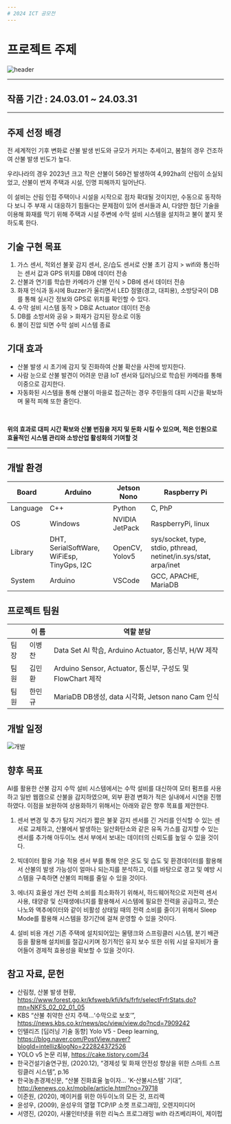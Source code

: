 ```yaml
---
# 2024 ICT 공모전
---
```

# 프로젝트 주제

![header](https://capsule-render.vercel.app/api?type=venom&color=0:FC4100,100:b678c4&height=200&section=header&text=AI를_활용한_산불_감지_수막_설비_시스템&fontSize=40)

---
## 작품 기간 : 24.03.01 ~ 24.03.31
---
## 주제 선정 배경
전 세계적인 기후 변화로 산불 발생 빈도와 규모가 커지는 추세이고, 봄철의 경우 건조하여 산불 발생 빈도가 높다.
<br>

우리나라의 경우 2023년 크고 작은 산불이 569건 발생하여 4,992ha의 산림이 소실되었고, 산불이 번져 주택과 시설, 인명 피해까지 일어난다.
<br>

이 설비는 산림 인접 주택이나 시설을 시작으로 점차 확대될 것이지만, 수동으로 동작하다 보니 주 부재 시 대응하기 힘들다는 문제점이 있어 센서들과 AI, 다양한 첨단 기술을 이용해 화재를 막기 위해 주택과 시설 주변에 수막 설비 시스템을 설치하고 불이 붙지 못하도록 한다.

## 기술 구현 목표
1. 가스 센서, 적외선 불꽃 감지 센서, 온/습도 센서로 산불 초기 감지 > wifi와 통신하는 센서 값과 GPS 위치를 DB에 데이터 전송
2. 산불과 연기를 학습한 카메라가 산불 인식 > DB에 센서 데이터 전송
3. 화재 인식과 동시에 Buzzer가 울리면서 LED 점멸(경고, 대피용), 소방당국이 DB를 통해 실시간 정보와 GPS로 위치를 확인할 수 있다.
4. 수막 설비 시스템 동작 > DB로 Actuator 데이터 전송
5. DB를 소방서와 공유 > 화재가 감지된 장소로 이동
6. 불이 진압 되면 수막 설비 시스템 종료

## 기대 효과
- 산불 발생 시 초기에 감지 및 진화하여 산불 확산을 사전에 방지한다.
- 사람 눈으로 산불 발견이 어려운 만큼 IoT 센서와 딥러닝으로 학습된 카메라를 통해 이중으로 감지한다.
- 자동화된 시스템을 통해 산불이 마을로 접근하는 경우 주민들의 대피 시간을 확보하며 물적 피해 또한 줄인다.

<br>

**위의 효과로 대피 시간 확보와 산불 번짐을 저지 및 둔화 시킬 수 있으며, 적은 인원으로 효율적인 시스템 관리와 소방산업 활성화의 기여할 것**

---
## 개발 환경
| Board | Arduino | Jetson Nono | Raspberry Pi|
| --- | --- | --- | --- |
| Language | C++ |Python|C, PhP|
| OS |Windows|NVIDIA JetPack|RaspberryPi, linux|
| Library |DHT, SerialSoftWare, WiFiEsp, TinyGps, I2C|OpenCV, Yolov5|sys/socket, type, stdio, pthread, netinet/in.sys/stat, arpa/inet|
| System | Arduino |VSCode|GCC, APACHE, MariaDB|

## 프로젝트 팀원
|  | 이  름 | 역할 분담 |
| --- | --- | --- |
| 팀장 | 이병찬 |Data Set AI 학습, Arduino Actuator, 통신부, H/W 제작|
| 팀원 | 김민환 |Arduino Sensor, Actuator, 통신부, 구성도 및 FlowChart 제작|
| 팀원 | 한민규 |MariaDB DB생성, data 시각화, Jetson nano Cam 인식|

## 개발 일정
![개발](https://github.com/BChanGod/BChanGod_Device.github.io/blob/main/%EC%82%B0%EB%B6%88%EA%B0%90%EC%A7%80_%EC%9D%B4%EB%AF%B8%EC%A7%80/%EA%B0%9C%EB%B0%9C%EC%9D%BC%EC%A0%95.jpg)

## 향후 목표
AI를 활용한 산불 감지 수막 설비 시스템에서는 수막 설비를 대신하여 모터 펌프를 사용하고 일반 웹캠으로 산불을 감지하였으며, 외부 환경 변화가 적은 실내에서 시연을 진행하였다. 이점을 보완하여 상용화하기 위해서는 아래와 같은 향후 목표를 제안한다.

1) 센서 변경 및 추가
 탐지 거리가 짧은 불꽃 감지 센서를 긴 거리를 인식할 수 있는 센서로 교체하고, 산불에서 발생하는 일산화탄소와 같은 유독 가스를 감지할 수 있는 센서를 추가해 아두이노 센서 부에서 보내는 데이터의 신뢰도를 높일 수 있을 것이다.

2) 빅데이터 활용 기술 적용
 센서 부를 통해 얻은 온도 및 습도 및 환경데이터를 활용해서 산불의 발생 가능성이 얼마나 되는지를 분석하고, 이를 바탕으로 경고 및 예방 시스템을 구축하면 산불의 피해를 줄일 수 있을 것이다.

3) 에너지 효율성 개선
 전력 소비를 최소화하기 위해서, 하드웨어적으로 저전력 센서 사용, 태양광 및 신재생에너지를 활용해서 시스템에 필요한 전력을 공급하고, 젯슨 나노와 액추에이터와 같이 비활성 상태일 때의 전력 소비를 줄이기 위해서 Sleep Mode를 활용해 시스템을 장기간에 걸쳐 운영할 수 있을 것이다.

4) 설비 비용 개선
 기존 주택에 설치되어있는 물탱크와 스프링클러 시스템, 분기 배관 등을 활용해 설치비를 절감시키며 정기적인 유지 보수 또한 쉬워 시설 유지비가 줄어들어 경제적 효용성을 확보할 수 있을 것이다.

## 참고 자료, 문헌
- 산림청, 산불 발생 현황, https://www.forest.go.kr/kfsweb/kfi/kfs/frfr/selectFrfrStats.do?mn=NKFS_02_02_01_05
- KBS “산불 취약한 산지 주택…‘수막으로 보호’”, https://news.kbs.co.kr/news/pc/view/view.do?ncd=7909242
- 인텔리즈 [딥러닝 기술 동향] Yolo V5 - Deep learning, https://blog.naver.com/PostView.naver?blogId=intelliz&logNo=222824372526
- YOLO v5 논문 리뷰, https://cake.tistory.com/34
- 한국건설기술연구원, (2020.12), “경제성 및 화재 안전성 향상을 위한 스마트 스프링클러 시스템”, p.16
- 한국농촌경제신문, “산불 진화효율 높이자... 'K-산불시스템' 기대”, http://kenews.co.kr/mobile/article.html?no=79718
- 이준원, (2020), 메이커를 위한 아두이노의 모든 것, 프리렉
- 윤성우, (2009), 윤성우의 열혈 TCP/IP 소켓 프로그래밍, 오렌지미디어
- 서영진, (2020), 사물인터넷을 위한 리눅스 프로그래밍 with 라즈베리파이, 제이펍
